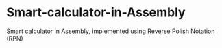 # Smart-calculator-in-Assembly
Smart calculator in Assembly, implemented using Reverse Polish Notation (RPN)

